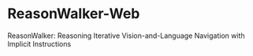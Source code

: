 # ReasonWalker-Web
ReasonWalker: Reasoning Iterative Vision-and-Language Navigation with Implicit Instructions 
